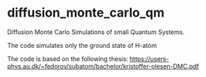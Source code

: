 # diffusion_monte_carlo_qm
Diffusion Monte Carlo Simulations of small Quantum Systems.

The code simulates only the ground state of H-atom

The code is based on the following thesis: https://users-phys.au.dk/~fedorov/subatom/bachelor/kristoffer-olesen-DMC.pdf
